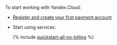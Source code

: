 To start working with Yandex.Cloud:

- [Register and create your first payment account](../billing/quickstart/index.md)

- Start using services:

  {% include [quickstart-all-no-billing](quickstart-all-no-billing.md) %}

